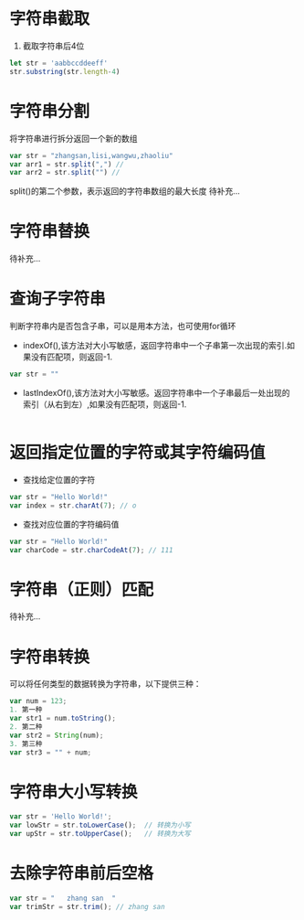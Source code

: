 
# 字符串截取

1. 截取字符串后4位
```js 
let str = 'aabbccddeeff'
str.substring(str.length-4)
```

# 字符串分割
将字符串进行拆分返回一个新的数组
```js
var str = "zhangsan,lisi,wangwu,zhaoliu"
var arr1 = str.split(",") //
var arr2 = str.split("") //
```
split()的第二个参数，表示返回的字符串数组的最大长度
待补充...

# 字符串替换
待补充...

# 查询子字符串
判断字符串内是否包含子串，可以是用本方法，也可使用for循环
- indexOf(),该方法对大小写敏感，返回字符串中一个子串第一次出现的索引.如果没有匹配项，则返回-1.
```js
var str = ""
```
- lastIndexOf(),该方法对大小写敏感。返回字符串中一个子串最后一处出现的索引（从右到左）,如果没有匹配项，则返回-1.
```js

```

# 返回指定位置的字符或其字符编码值
- 查找给定位置的字符
```js
var str = "Hello World!"
var index = str.charAt(7); // o
```
- 查找对应位置的字符编码值
```js
var str = "Hello World!"
var charCode = str.charCodeAt(7); // 111
```

# 字符串（正则）匹配
待补充...


# 字符串转换
可以将任何类型的数据转换为字符串，以下提供三种：
```js
var num = 123;
1. 第一种
var str1 = num.toString();
2. 第二种
var str2 = String(num);
3. 第三种
var str3 = "" + num;  
```

# 字符串大小写转换
```js
var str = 'Hello World!';
var lowStr = str.toLowerCase();  // 转换为小写 
var upStr = str.toUpperCase();   // 转换为大写
```

# 去除字符串前后空格
```js
var str = "   zhang san  "
var trimStr = str.trim(); // zhang san
```


